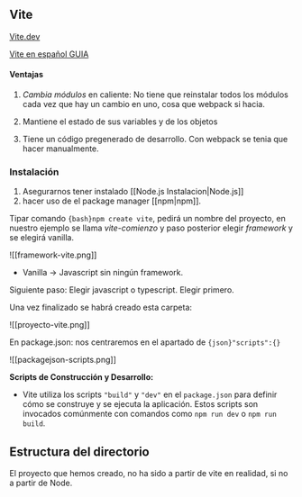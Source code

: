 
## Vite

[Vite.dev](https://vitejs.dev)

[Vite en español GUIA](https://es.vitejs.dev/guide/why.html)

#### Ventajas

1. _Cambia módulos_ en caliente: No tiene que reinstalar todos los módulos cada vez que hay un cambio en uno, cosa que webpack si hacia.

2. Mantiene el estado de sus variables y de los objetos

3. Tiene un código pregenerado de desarrollo. Con webpack se tenia que hacer manualmente.

### Instalación

1. Asegurarnos tener instalado [[Node.js Instalacion|Node.js]]
2. hacer uso de el package manager [[npm|npm]].

Tipar comando `{bash}npm create vite`, pedirá un nombre del proyecto, en nuestro ejemplo se llama _vite-comienzo_ y paso posterior elegir _framework_ y se elegirá vanilla.

![[framework-vite.png]]

 
- Vanilla -> Javascript sin ningún framework.

Siguiente paso: Elegir javascript o typescript. Elegir primero.

Una vez finalizado se habrá creado esta carpeta:

![[proyecto-vite.png]]

En package.json: nos centraremos en el apartado de `{json}"scripts":{}`

![[packagejson-scripts.png]]


**Scripts de Construcción y Desarrollo:**

- Vite utiliza los scripts `"build"` y `"dev"` en el `package.json` para definir cómo se construye y se ejecuta la aplicación. Estos scripts son invocados comúnmente con comandos como `npm run dev` o `npm run build`.

## Estructura del directorio

El proyecto que hemos creado, no ha sido a partir de vite en realidad, si no a partir de Node.



